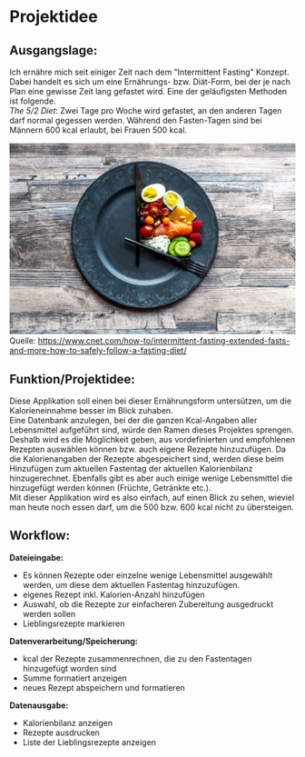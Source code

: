 # Projektidee  
## Ausgangslage:  
Ich ernähre mich seit einiger Zeit nach dem "Intermittent Fasting" Konzept. Dabei handelt es sich um eine Ernährungs- bzw. Diät-Form, bei der je nach Plan eine gewisse Zeit lang gefastet wird. Eine der geläufigsten Methoden ist folgende.  
*The 5/2 Diet*: Zwei Tage pro Woche wird gefastet, an den anderen Tagen darf normal gegessen werden. Während den Fasten-Tagen sind bei Männern 600 kcal erlaubt, bei Frauen 500 kcal.  
    
![Bild 1](intermittent_fasting.png)  Quelle: https://www.cnet.com/how-to/intermittent-fasting-extended-fasts-and-more-how-to-safely-follow-a-fasting-diet/
  
## Funktion/Projektidee:  
Diese Applikation soll einen bei dieser Ernährungsform untersützen, um die Kalorieneinnahme besser im Blick zuhaben.  
Eine Datenbank anzulegen, bei der die ganzen Kcal-Angaben aller Lebensmittel aufgeführt sind, würde den Ramen dieses Projektes sprengen. Deshalb wird es die Möglichkeit geben, aus vordefinierten und empfohlenen Rezepten auswählen können bzw. auch eigene Rezepte hinzuzufügen. Da die Kalorienangaben der Rezepte abgespeichert sind, werden diese beim Hinzufügen zum aktuellen Fastentag der aktuellen Kalorienbilanz hinzugerechnet. Ebenfalls gibt es aber auch einige wenige Lebensmittel die hinzugefügt werden können (Früchte, Getränkte etc.).  
Mit dieser Applikation wird es also einfach, auf einen Blick zu sehen, wieviel man heute noch essen darf, um die 500 bzw. 600 kcal nicht zu übersteigen.
  
## Workflow:  
**Dateieingabe:**
* Es können Rezepte oder einzelne wenige Lebensmittel ausgewählt werden, um diese dem aktuellen Fastentag hinzuzufügen.
* eigenes Rezept inkl. Kalorien-Anzahl hinzufügen
* Auswahl, ob die Rezepte zur einfacheren Zubereitung ausgedruckt werden sollen
* Lieblingsrezepte markieren
    
**Datenverarbeitung/Speicherung:**
* kcal der Rezepte zusammenrechnen, die zu den Fastentagen hinzugefügt worden sind
* Summe formatiert anzeigen
* neues Rezept abspeichern und formatieren
  
**Datenausgabe:**
* Kalorienbilanz anzeigen
* Rezepte ausdrucken
* Liste der Lieblingsrezepte anzeigen

